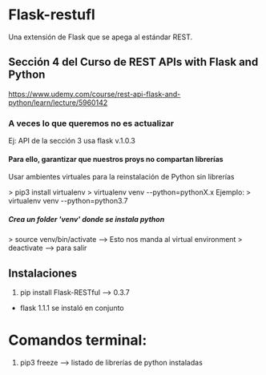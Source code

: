 # Flask-restufl
Una extensión de Flask que se apega al estándar REST.

## Sección 4 del Curso de REST APIs with Flask and Python
https://www.udemy.com/course/rest-api-flask-and-python/learn/lecture/5960142


### A veces lo que queremos no es actualizar
Ej: API de la sección 3 usa flask v.1.0.3

#### Para ello, garantizar que nuestros proys no compartan librerías
Usar ambientes virtuales para la reinstalación de Python sin librerías

\> pip3 install virtualenv
\> virtualenv venv --python=pythonX.x
Ejemplo:
\> virtualenv venv --python=python3.7

##### Crea un folder 'venv' donde se instala python

\> source venv/bin/activate --\> Esto nos manda al virtual environment
\> deactivate --\> para salir

## Instalaciones
1. pip install Flask-RESTful --\> 0.3.7
  - flask 1.1.1 se instaló en conjunto

# Comandos terminal:
1. pip3 freeze --\> listado de librerías de python instaladas
